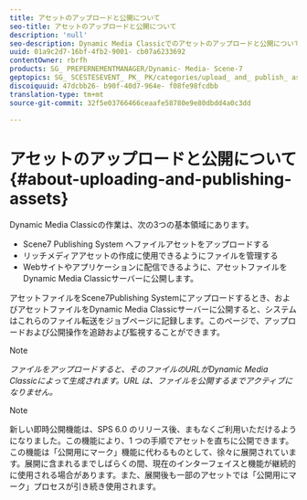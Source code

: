 ```yaml
---
title: アセットのアップロードと公開について
seo-title: アセットのアップロードと公開について
description: 'null'
seo-description: Dynamic Media Classicでのアセットのアップロードと公開について説明します。
uuid: 01a9c2d7-16bf-4fb2-9001- cb07a6233692
contentOwner: rbrfh
products: SG_ PREPERNEMENTMANAGER/Dynamic- Media- Scene-7
geptopics: SG_ SCESTESEVENT_ PK_ PK/categories/upload_ and_ publish_ assets
discoiquuid: 47dcbb26- b90f-40d7-964e- f08fe98fcdbb
translation-type: tm+mt
source-git-commit: 32f5e03766466ceaafe58780e9e80dbdd4a0c3dd

---
```



# アセットのアップロードと公開について{#about-uploading-and-publishing-assets}

Dynamic Media Classicの作業は、次の3つの基本領域にあります。

* Scene7 Publishing System へファイルアセットをアップロードする
* リッチメディアアセットの作成に使用できるようにファイルを管理する
* Webサイトやアプリケーションに配信できるように、アセットファイルをDynamic Media Classicサーバーに公開します。

アセットファイルをScene7Publishing Systemにアップロードするとき、およびアセットファイルをDynamic Media Classicサーバーに公開すると、システムはこれらのファイル転送をジョブページに記録します。このページで、アップロードおよび公開操作を追跡および監視することができます。

>[!NOTE]
>
>*ファイルをアップロードすると、そのファイルのURLがDynamic Media Classicによって生成されます。URL は、ファイルを公開するまでアクティブになりません。*

>[!NOTE]
>
>新しい即時公開機能は、SPS 6.0 のリリース後、まもなくご利用いただけるようになりました。この機能により、1 つの手順でアセットを直ちに公開できます。この機能は「公開用にマーク」機能に代わるものとして、徐々に展開されています。展開に含まれるまでしばらくの間、現在のインターフェイスと機能が継続的に使用される場合があります。また、展開後も一部のアセットでは「公開用にマーク」プロセスが引き続き使用されます。
